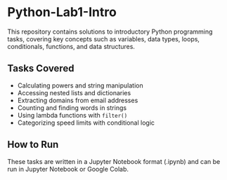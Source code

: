 # Python-Lab1-Intro
This repository contains solutions to introductory Python programming tasks, covering key concepts such as variables, data types, loops, conditionals, functions, and data structures.

## Tasks Covered
- Calculating powers and string manipulation
- Accessing nested lists and dictionaries
- Extracting domains from email addresses
- Counting and finding words in strings
- Using lambda functions with `filter()`
- Categorizing speed limits with conditional logic

## How to Run
These tasks are written in a Jupyter Notebook format (.ipynb) and can be run in Jupyter Notebook or Google Colab.
